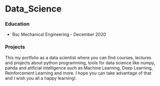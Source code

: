 # Data_Science

### Education

  * Bsc Mechanical Engineering - December 2020

### Projects


This my portfolio as a data scientist where you can find courses, lectures and projects about python programming, tools for data science like numpy, panda and atificial intelligence such as Machine Learning, Deep Learning, Reinforcement Learning  and more. I hope you can take advantage of that and I wish you all a happy learning!.
